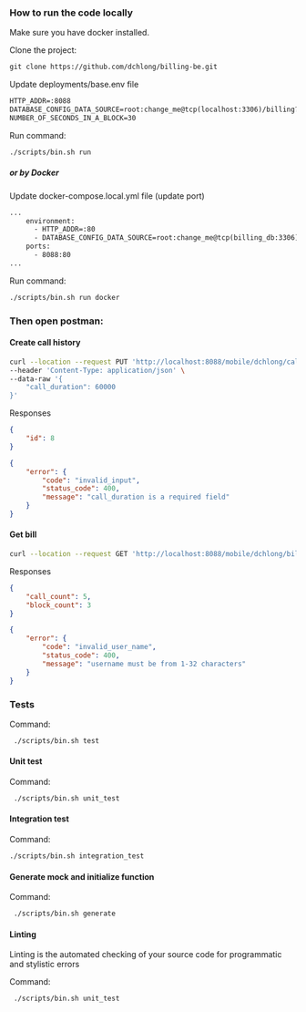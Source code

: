 ### How to run the code locally
Make sure you have docker installed.

Clone the project:
```txt
git clone https://github.com/dchlong/billing-be.git
```

Update deployments/base.env file

```txt
HTTP_ADDR=:8088
DATABASE_CONFIG_DATA_SOURCE=root:change_me@tcp(localhost:3306)/billing?timeout=10s&parseTime=true
NUMBER_OF_SECONDS_IN_A_BLOCK=30
```

Run command:

```bash
./scripts/bin.sh run
```

##### or by Docker

Update docker-compose.local.yml file (update port)

```txt
...
    environment:
      - HTTP_ADDR=:80
      - DATABASE_CONFIG_DATA_SOURCE=root:change_me@tcp(billing_db:3306)/billing?timeout=10s&parseTime=true
    ports:
      - 8088:80
...
```

Run command:

```bash
./scripts/bin.sh run docker
```

### Then open postman:

#### Create call history

```bash
curl --location --request PUT 'http://localhost:8088/mobile/dchlong/call' \
--header 'Content-Type: application/json' \
--data-raw '{
    "call_duration": 60000
}'
```

Responses
```json
{
    "id": 8
}
```

```json
{
    "error": {
        "code": "invalid_input",
        "status_code": 400,
        "message": "call_duration is a required field"
    }
}
```

#### Get bill

```bash
curl --location --request GET 'http://localhost:8088/mobile/dchlong/billing'
```

Responses
```json
{
    "call_count": 5,
    "block_count": 3
}
```

```json
{
    "error": {
        "code": "invalid_user_name",
        "status_code": 400,
        "message": "username must be from 1-32 characters"
    }
}
```

### Tests
Command:

```bash
 ./scripts/bin.sh test
```

#### Unit test

Command:

```bash
 ./scripts/bin.sh unit_test
```

#### Integration test

Command:

```bash
./scripts/bin.sh integration_test
```


#### Generate mock and initialize function
Command:

```bash
 ./scripts/bin.sh generate
```

#### Linting
Linting is the automated checking of your source code for programmatic and stylistic errors

Command:

```bash
 ./scripts/bin.sh unit_test
```